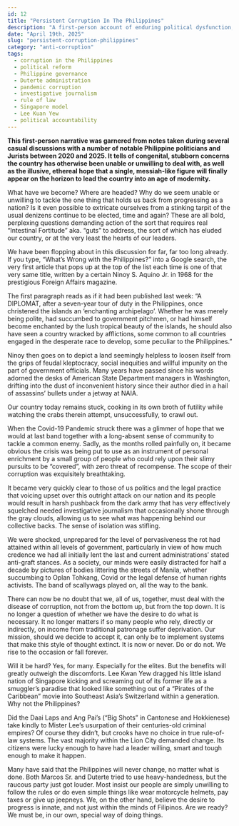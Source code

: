 ```yaml
---
id: 12
title: "Persistent Corruption In The Philippines"
description: "A first-person account of enduring political dysfunction, historical comparisons, and the urgent call to reform Philippine governance from the top down."
date: "April 19th, 2025"
slug: "persistent-corruption-philippines"
category: "anti-corruption"
tags:
  - corruption in the Philippines
  - political reform
  - Philippine governance
  - Duterte administration
  - pandemic corruption
  - investigative journalism
  - rule of law
  - Singapore model
  - Lee Kuan Yew
  - political accountability
---
```


**This first-person narrative was garnered from notes taken during several casual discussions with a number of notable Philippine politicians and Jurists between 2020 and 2025. It tells of congenital, stubborn concerns the country has otherwise been unable or unwilling to deal with, as well as the illusive, ethereal hope that a single, messiah-like figure will finally appear on the horizon to lead the country into an age of modernity.**

What have we become? Where are headed? Why do we seem unable or unwilling to tackle the one thing that holds us back from progressing as a nation? Is it even possible to extricate ourselves from a stinking tarpit of the usual denizens continue to be elected, time and again? These are all bold, perplexing questions demanding action of the sort that requires real “Intestinal Fortitude” aka. “guts” to address, the sort of which has eluded our country, or at the very least the hearts of our leaders.

We have been flopping about in this discussion for far, far too long already. If you type, “What’s Wrong with the Philippines?” into a Google search, the very first article that pops up at the top of the list each time is one of that very same title, written by a certain Ninoy S. Aquino Jr. in 1968 for the prestigious Foreign Affairs magazine.

The first paragraph reads as if it had been published last week: “A DIPLOMAT, after a seven-year tour of duty in the Philippines, once christened the islands an ‘enchanting archipelago’. Whether he was merely being polite, had succumbed to government pitchmen, or had himself become enchanted by the lush tropical beauty of the islands, he should also have seen a country wracked by afflictions, some common to all countries engaged in the desperate race to develop, some peculiar to the Philippines.”

Ninoy then goes on to depict a land seemingly helpless to loosen itself from the grips of feudal kleptocracy, social inequities and willful impunity on the part of government officials. Many years have passed since his words adorned the desks of American State Department managers in Washington, drifting into the dust of inconvenient history since their author died in a hail of assassins’ bullets under a jetway at NAIA.

Our country today remains stuck, cooking in its own broth of futility while watching the crabs therein attempt, unsuccessfully, to crawl out.

When the Covid-19 Pandemic struck there was a glimmer of hope that we would at last band together with a long-absent sense of community to tackle a common enemy. Sadly, as the months rolled painfully on, it became obvious the crisis was being put to use as an instrument of personal enrichment by a small group of people who could rely upon their slimy pursuits to be “covered”, with zero threat of recompense. The scope of their corruption was exquisitely breathtaking.

It became very quickly clear to those of us politics and the legal practice that voicing upset over this outright attack on our nation and its people would result in harsh pushback from the dark army that has very effectively squelched needed investigative journalism that occasionally shone through the gray clouds, allowing us to see what was happening behind our collective backs. The sense of isolation was stifling.

We were shocked, unprepared for the level of pervasiveness the rot had attained within all levels of government, particularly in view of how much credence we had all initially lent the last and current administrations’ stated anti-graft stances. As a society, our minds were easily distracted for half a decade by pictures of bodies littering the streets of Manila, whether succumbing to Oplan Tohkang, Covid or the legal defense of human rights activists. The band of scallywags played on, all the way to the bank.

There can now be no doubt that we, all of us, together, must deal with the disease of corruption, not from the bottom up, but from the top down. It is no longer a question of whether we have the desire to do what is necessary. It no longer matters if so many people who rely, directly or indirectly, on income from traditional patronage suffer deprivation. Our mission, should we decide to accept it, can only be to implement systems that make this style of thought extinct. It is now or never. Do or do not. We rise to the occasion or fall forever.

Will it be hard? Yes, for many. Especially for the elites. But the benefits will greatly outweigh the discomforts. Lee Kwan Yew dragged his little island nation of Singapore kicking and screaming out of its former life as a smuggler’s paradise that looked like something out of a “Pirates of the Caribbean” movie into Southeast Asia’s Switzerland within a generation. Why not the Philippines?

Did the Daai Laps and Ang Pai’s (“Big Shots” in Cantonese and Hokkienese) take kindly to Mister Lee’s usurpation of their centuries-old criminal empires? Of course they didn’t, but crooks have no choice in true rule-of-law systems. The vast majority within the Lion City demanded change. Its citizens were lucky enough to have had a leader willing, smart and tough enough to make it happen.

Many have said that the Philippines will never change, no matter what is done. Both Marcos Sr. and Duterte tried to use heavy-handedness, but the raucous party just got louder. Most insist our people are simply unwilling to follow the rules or do even simple things like wear motorcycle helmets, pay taxes or give up jeepneys. We, on the other hand, believe the desire to progress is innate, and not just within the minds of Filipinos. Are we ready? We must be, in our own, special way of doing things.

